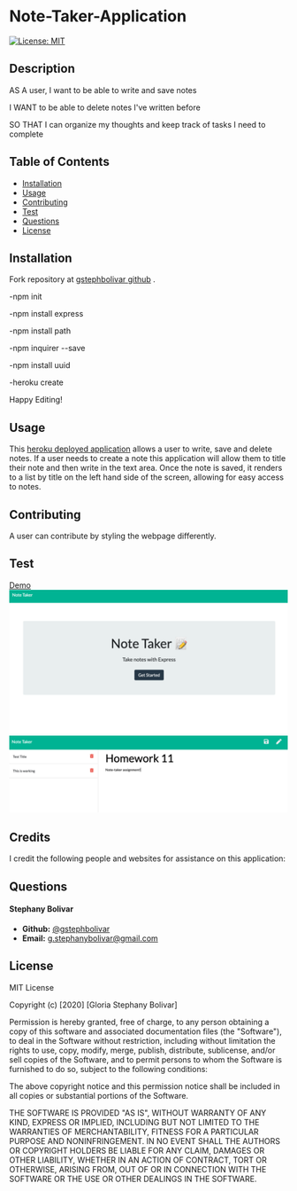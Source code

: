 # Note-Taker-Application

[![License: MIT](https://img.shields.io/badge/License-MIT-yellow.svg)](https://opensource.org/licenses/MIT)

## Description

AS A user, I want to be able to write and save notes

I WANT to be able to delete notes I've written before

SO THAT I can organize my thoughts and keep track of tasks I need to complete

## **Table of Contents**

* [Installation](#installation)
* [Usage](#usage)
* [Contributing](#usage)
* [Test](#test)
* [Questions](#questions)
* [License](#license)

## Installation

Fork repository at [gstephbolivar github](https://github.com/gstephbolivar/note-taker) .

-npm init 

-npm install express

-npm install path

-npm inquirer --save

-npm install uuid

-heroku create

Happy Editing!

## Usage

This [heroku deployed application](https://floating-plains-97674.herokuapp.com/) allows a user to write, save and delete notes. If a user needs to create a note this application will allow them to title their note and then write in the text area. Once the note is saved, it renders to a list by title on the left hand side of the screen, allowing for easy access to notes. 

## Contributing

A user can contribute by styling the webpage differently. 

## Test

[Demo]()
![NoteTakerHomePage](./images/note-taker.png)
![NoteTakerNotePage](./images/notepage.png)

## Credits

I credit the following people and websites for assistance on this application:


## Questions

####  **Stephany Bolivar** 
*  **Github:** [@gstephbolivar](https://github.com/gstephbolivar)
*  **Email:** [g.stephanybolivar@gmail.com](g.stephanybolivar@gmail.com)

## License

MIT License

Copyright (c) [2020] [Gloria Stephany Bolivar]

Permission is hereby granted, free of charge, to any person obtaining a copy
of this software and associated documentation files (the "Software"), to deal
in the Software without restriction, including without limitation the rights
to use, copy, modify, merge, publish, distribute, sublicense, and/or sell
copies of the Software, and to permit persons to whom the Software is
furnished to do so, subject to the following conditions:

The above copyright notice and this permission notice shall be included in all
copies or substantial portions of the Software.

THE SOFTWARE IS PROVIDED "AS IS", WITHOUT WARRANTY OF ANY KIND, EXPRESS OR
IMPLIED, INCLUDING BUT NOT LIMITED TO THE WARRANTIES OF MERCHANTABILITY,
FITNESS FOR A PARTICULAR PURPOSE AND NONINFRINGEMENT. IN NO EVENT SHALL THE
AUTHORS OR COPYRIGHT HOLDERS BE LIABLE FOR ANY CLAIM, DAMAGES OR OTHER
LIABILITY, WHETHER IN AN ACTION OF CONTRACT, TORT OR OTHERWISE, ARISING FROM,
OUT OF OR IN CONNECTION WITH THE SOFTWARE OR THE USE OR OTHER DEALINGS IN THE
SOFTWARE.
